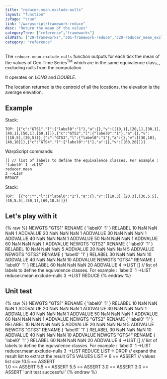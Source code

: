```yaml
---
title: "reducer.mean.exclude-nulls"
layout: "function"
isPage: "true"
link: "/warpscript/framework-reduce"
desc: "Return the mean of the values"
categoryTree: ["reference","frameworks"]
oldPath: ["20-frameworks","301-framework-reduce","320-reducer_mean_exclude-nulls.html.md"]
category: "reference"
---
```



The `reducer.mean.exclude-nulls` function outputs for each tick the mean of the values of Geo Time Series<sup>TM</sup> which are in the same equivalence class, , excluding nulls from the computation.

It operates on *LONG* and *DOUBLE*.

The location returned is the centroid of all the locations, the elevation is the average elevation.

## Example ##

Stack:

    TOP: [{"c":"GTS1","l":{"label0":"1"},"a":{},"v":[[10,1],[20,1],[30,1],[40,1],[50,1],[60,1]]},{"c":"GTS2","l":{"label0":"1"},"a":{},"v":[[10,5],[20,5]]},{"c":"GTS3","l":{"label0":"1"},"a":{},"v":[[30,10],[40,10]]},{"c":"GTS4","l":{"label0":"1"},"a":{},"v":[[60,20]]}]

WarpScript commands:

    [] // list of labels to define the equivalence classes. For example : 'label0' 1 ->LIST
    reducer.mean
    3 ->LIST
    REDUCE

Stack:

    TOP:  [{"c":"","l":{"label0":"1"},"a":{},"v":[[10,3],[20,3],[30,5.5],[40,5.5],[50,1],[60,10.5]]}]

## Let's play with it ##

{% raw %}
<warp10-warpscript-widget backend-url="https://warp.cityzendata.net/dist">NEWGTS "GTS1" RENAME
{ 'label0' '1' } RELABEL
10 NaN NaN NaN  1 ADDVALUE
20 NaN NaN NaN  1 ADDVALUE
30 NaN NaN NaN  1 ADDVALUE
40 NaN NaN NaN  1 ADDVALUE
50 NaN NaN NaN  1 ADDVALUE
60 NaN NaN NaN  1 ADDVALUE
NEWGTS "GTS2" RENAME
{ 'label0' '1' } RELABEL
10 NaN NaN NaN  5 ADDVALUE
20 NaN NaN NaN  5 ADDVALUE
NEWGTS "GTS3" RENAME
{ 'label0' '1' } RELABEL
30 NaN NaN NaN 10 ADDVALUE
40 NaN NaN NaN 10 ADDVALUE
NEWGTS "GTS4" RENAME
{ 'label0' '1' } RELABEL
60 NaN NaN NaN 20 ADDVALUE
4 ->LIST
[] // list of labels to define the equivalence classes. For example : 'label0' 1 ->LIST
reducer.mean.exclude-nulls
3 ->LIST
REDUCE
</warp10-warpscript-widget>
{% endraw %}    


## Unit test ##

{% raw %}
<warp10-warpscript-widget backend-url="https://warp.cityzendata.net/dist">NEWGTS "GTS1" RENAME
{ 'label0' '1' } RELABEL
10 NaN NaN NaN  1 ADDVALUE
20 NaN NaN NaN  1 ADDVALUE
30 NaN NaN NaN  1 ADDVALUE
40 NaN NaN NaN  1 ADDVALUE
50 NaN NaN NaN  1 ADDVALUE
60 NaN NaN NaN  1 ADDVALUE
NEWGTS "GTS2" RENAME
{ 'label0' '1' } RELABEL
10 NaN NaN NaN  5 ADDVALUE
20 NaN NaN NaN  5 ADDVALUE
NEWGTS "GTS3" RENAME
{ 'label0' '1' } RELABEL
30 NaN NaN NaN 10 ADDVALUE
40 NaN NaN NaN 10 ADDVALUE
NEWGTS "GTS4" RENAME
{ 'label0' '1' } RELABEL
60 NaN NaN NaN 20 ADDVALUE
4 ->LIST
[] // list of labels to define the equivalence classes. For example : 'label0' 1 ->LIST
reducer.mean.exclude-nulls
3 ->LIST
REDUCE
LIST-> DROP     // expand the result list to extract the result GTS
VALUES LIST->
 6   == ASSERT  // values list size
10.5 == ASSERT   
 1.0 == ASSERT
 5.5 == ASSERT
 5.5 == ASSERT
 3.0 == ASSERT
 3.0 == ASSERT
'unit test successful'
</warp10-warpscript-widget>
{% endraw %}        
